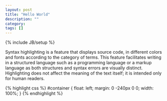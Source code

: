 ```yaml
---
layout: post
title: "Hello World"
description: ""
category: 
tags: []
---
```

{% include JB/setup %}

Syntax highlighting is a feature that displays source code, in different colors and fonts according to the category of terms. This feature facilitates writing in a structured language such as a programming language or a markup language as both structures and syntax errors are visually distinct. Highlighting does not affect the meaning of the text itself; it is intended only for human readers.

{% highlight css %}
#container {
    float: left;
    margin: 0 -240px 0 0;
    width: 100%;
}
{% endhighlight %}